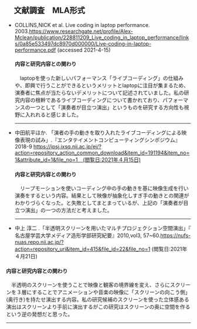 ## 　文献調査　MLA形式



+ COLLINS,NICK et al.  Live coding in laptop performance.  2003.https://www.researchgate.net/profile/Alex-Mclean/publication/228811209_Live_coding_in_laptop_performance/links/0a85e533497dc8970d000000/Live-coding-in-laptop-performance.pdf (accessed 2021-4-15)

  #### 内容と研究内容との関わり

  　laptopを使った新しいパフォーマンス「ライブコーディング」の仕組みや、即興で行うことができるというメリットとlaptopに注目が集まるため、演奏者に焦点が当たらないデメリットについて記述されていました。私の研究内容の根幹であるライブコーディングについて書かれており、パフォーマンスの一つとして「演奏者が目立つ演出」というものを研究する方向性も視野に入れれると感じました。

  ***

  

+ 中田航平ほか. 「演者の手の動きを取り入れたライブコーディングによる映像表現の試み」.『エンタテイメントコンピューティングシンポジウム』2018-9 https://ipsj.ixsq.nii.ac.jp/ej/?action=repository_action_common_download&item_id=191194&item_no=1&attribute_id=1&file_no=1　(閲覧日:2021年４月15日)

  #### 内容と研究内容との関わり

  　リープモーションを使いコーディング中の手の動きを基に映像生成を行い演奏をするという内容。結果として映像が抽象化しすぎ手の動きとの関連がわかりづらくなった。と失敗としてまとまっているが、上記の「演奏者が目立つ演出」の一つの方法だと考えました。

  ***

  

+  中上 淳二 .「半透明スクリーンを用いたマルチプロジェクション空間演出」『 名古屋学芸大学メディア造形学部研究紀要』2010,vol3, 57~60.https://nufs-nuas.repo.nii.ac.jp/?action=repository_uri&item_id=415&file_id=22&file_no=1 (閲覧日:2021年４月21日)

  #### 内容と研究内容との関わり

  　半透明のスクリーンを使うことで映像と観客の境界線を変え、さらにスクリーンを３層にすることでアニメーションや音楽の映像に「スクリーンの向こう側」(奥行き)を持たせ演出する内容。私の研究候補のスクリーンを使った立体感ある演出はスクリーンより手前に演出するがこの研究はスクリーンの奥に空間を作るという逆の発想だと思った。
  

  ***

  

  



